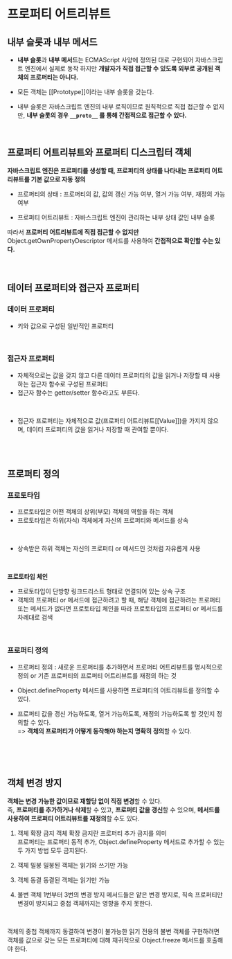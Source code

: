 # 프로퍼티 어트리뷰트

## 내부 슬롯과 내부 메서드

- **내부 슬롯**과 **내부 메서드**는 ECMAScript 사양에 정의된 대로 구현되어 자바스크립트 엔진에서 실제로 동작 하지만 **개발자가 직접 접근할 수 있도록 외부로 공개된 객체의 프로퍼티는 아니다.**

- 모든 객체는 [[Prototype]]이라는 내부 슬롯을 갖는다.<br>
- 내부 슬롯은 자바스크립트 엔진의 내부 로직이므로 원칙적으로 직접 접근할 수 없지만, **내부 슬롯의 경우 `__proto__` 를 통해 간접적으로 접근할 수 있다.**
<br>

## 프로퍼티 어트리뷰트와 프로퍼티 디스크립터 객체

**자바스크립트 엔진은 프로퍼티를 생성할 때, 프로퍼티의 상태를 나타내는 프로퍼티 어트리뷰트를 기본 값으로 자동 정의**

- 프로퍼티의 상태 : 프로퍼티의 값, 값의 갱신 가능 여부, 열거 가능 여부, 재정의 가능 여부

- 프로퍼티 어트리뷰트 : 자바스크립트 엔진이 관리하는 내부 상태 값인 내부 슬롯
  <br>

따라서 **프로퍼티 어트리뷰트에 직접 접근할 수 없지만** Object.getOwnPropertyDescriptor 메서드를 사용하여 **간접적으로 확인할 수는 있다.**
<br>
<br>
<br>

## 데이터 프로퍼티와 접근자 프로퍼티

### 데이터 프로퍼티
- 키와 값으로 구성된 일반적인 프로퍼티
<br>

### 접근자 프로퍼티

- 자체적으로는 값을 갖지 않고 다른 데이터 프로퍼티의 값을 읽거나 저장할 때 사용하는 접근자 함수로 구성된 프로퍼티<br>
- 접근자 함수는 getter/setter 함수라고도 부른다.
<br>

- 접근자 프로퍼티는 자체적으로 값(프로퍼티 어트리뷰트[[Value]])을 가지지 않으며, 데이터 프로퍼티의 값을 읽거나 저장할 때 관여할 뿐이다.
<br>
<br>

## 프로퍼티 정의

### 프로토타입

- 프로토타입은 어떤 객체의 상위(부모) 객체의 역할을 하는 객체
- 프로토타입은 하위(자식) 객체에게 자신의 프로퍼티와 메서드를 상속
<br>

- 상속받은 하위 객체는 자신의 프로퍼티 or 메서드인 것처럼 자유롭게 사용
<br>

**프로토타입 체인**
- 프로토타입이 단방향 링크드리스트 형태로 연결되어 있는 상속 구조
- 객체의 프로퍼티 or 메서드에 접근하려고 할 때, 해당 객체에 접근하려는 프로퍼티 또는 메서드가 없다면 프로토타입 체인을 따라 프로토타입의 프로퍼티 or 메서드를 차례대로 검색
<br>

### 프로퍼티 정의

- 프로퍼티 정의 : 새로운 프로퍼티를 추가하면서 프로퍼티 어트리뷰트를 명시적으로 정의 or 기존 프로퍼티의 프로퍼티 어트리뷰트를 재정의 하는 것

- Object.defineProperty 메서드를 사용하면 프로퍼티의 어트리뷰트를 정의할 수 있다.
  <br>

- 프로퍼티 값을 갱신 가능하도록, 열거 가능하도록, 재정의 가능하도록 할 것인지 정의할 수 있다.<br>
=> **객체의 프로퍼티가 어떻게 동작해야 하는지 명확히 정의**할 수 있다.
<br>
<br>
<br>

## 객체 변경 방지

**객체는 변경 가능한 값이므로 재할당 없이 직접 변경**할 수 있다. <br>
즉, **프로퍼티를 추가하거나 삭제**할 수 있고, **프로퍼티 값을 갱신**할 수 있으며, **메서드를 사용하여 프로퍼티 어트리뷰트를 재정의**할 수도 있다.
<br>

1. 객체 확장 금지
   객체 확장 금지란 프로퍼티 추가 금지를 의미<br>
   프로퍼티는 프로퍼티 동적 추가, Object.defineProperty 메서드로 추가할 수 있는 두 가지 방법 모두 금지된다.
   <br>

2. 객체 밀봉
   밀봉된 객체는 읽기와 쓰기만 가능
   <br>

3. 객체 동결
   동결된 객체는 읽기만 가능
   <br>

4. 불변 객체
   1번부터 3번의 변경 방지 메서드들은 얕은 변경 방지로, 직속 프로퍼티만 변경이 방지되고 중첩 객체까지는 영향을 주지 못한다.<br>
<br>

객체의 중첩 객체까지 동결하여 변경이 불가능한 읽기 전용의 불변 객체를 구현하려면 객체를 값으로 갖는 모든 프로퍼티에 대해 재귀적으로 Object.freeze 메서드를 호출해야 한다.<br>
